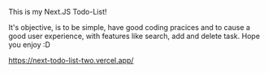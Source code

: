 This is my Next.JS Todo-List!

It's objective, is to be simple, have good coding pracices and to cause a good user experience, with features like search, add and delete task. Hope you enjoy :D

https://next-todo-list-two.vercel.app/
